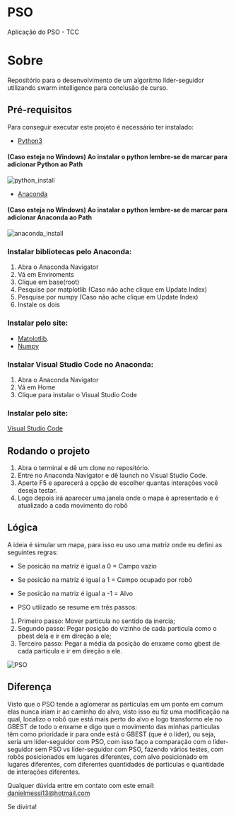 # PSO
Aplicação do PSO - TCC

# Sobre

Repositório para o desenvolvimento de um algoritmo líder-seguidor utilizando swarm intelligence para conclusão de curso.

## Pré-requisitos

Para conseguir executar este projeto é necessário ter instalado:

* [Python3](https://www.python.org/ftp/python/3.8.0/python-3.8.0.exe)

#### (Caso esteja no Windows) Ao instalar o python lembre-se de marcar para adicionar Python ao Path
![python_install](https://files.realpython.com/media/win-install-dialog.40e3ded144b0.png)

* [Anaconda](https://www.anaconda.com/distribution/)

#### (Caso esteja no Windows) Ao instalar o python lembre-se de marcar para adicionar Anaconda ao Path
![anaconda_install](https://user-images.githubusercontent.com/1529481/27006849-a94d7958-4e05-11e7-903e-539b57b78709.png)

### Instalar bibliotecas pelo Anaconda:

1. Abra o Anaconda Navigator
1. Vá em Enviroments
1. Clique em base(root)
1. Pesquise por matplotlib (Caso não ache clique em Update Index)
1. Pesquise por numpy (Caso não ache clique em Update Index)
1. Instale os dois

### Instalar pelo site:

* [Matplotlib](https://anaconda.org/conda-forge/matplotlib).
* [Numpy](https://anaconda.org/conda-forge/numpy)

### Instalar Visual Studio Code no Anaconda:

1. Abra o Anaconda Navigator
1. Vá em Home
1. Clique para instalar o Visual Studio Code

### Instalar pelo site:

[Visual Studio Code](https://code.visualstudio.com/Download)

## Rodando o projeto

1. Abra o terminal e dê um clone no repositório.
1. Entre no Anaconda Navigator e dê launch no Visual Studio Code. 
1. Aperte F5 e aparecerá a opção de escolher quantas interações você deseja testar. 
1. Logo depois irá aparecer uma janela onde o mapa é apresentado e é atualizado a cada movimento do robô


## Lógica

A ideia é simular um mapa, para isso eu uso uma matriz onde eu defini as seguintes regras:
* Se posicão na matriz é igual a 0 = Campo vazio
* Se posicão na matriz é igual a 1 = Campo ocupado por robô
* Se posicão na matriz é igual a -1 = Alvo

* PSO utilizado se resume em três passos:
1. Primeiro passo: Mover particula no sentido da inercia;
1. Segundo passo: Pegar posição do vizinho de cada particula como o pbest dela e ir em direção a ele;
1. Terceiro passo: Pegar a média da posição do enxame como gbest de cada particula e ir em direção a ele.

![PSO](https://ljvmiranda921.github.io/assets/png/nn/pso_r_test1_zeroc1.gif)

## Diferença

Visto que o PSO tende a aglomerar as particulas em um ponto em comum elas nunca iriam ir ao caminho do alvo, visto isso eu fiz uma modificação na qual, localizo o robô que está mais perto do alvo e logo transformo ele no GBEST de todo o enxame e digo que o movimento das minhas particulas têm como prioridade ir para onde está o GBEST (que é o líder), ou seja, seria um líder-seguidor com PSO, com isso faço a comparação com o líder-seguidor sem PSO vs líder-seguidor com PSO, fazendo vários testes, com robôs posicionados em lugares diferentes, com alvo posicionado em lugares diferentes, com diferentes quantidades de particulas e quantidade de interações diferentes.


Qualquer dúvida entre em contato com este email: danielmessi13@hotmail.com

Se divirta!
